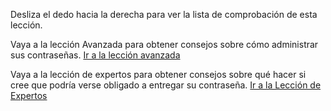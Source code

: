 [Title]: # (¿Y ahora qué?)
[Order]: # (9)

Desliza el dedo hacia la derecha para ver la lista de comprobación de esta lección.

Vaya a la lección Avanzada para obtener consejos sobre cómo administrar sus contraseñas.
[Ir a la lección avanzada](umbrella://lesson/passwords/1)

Vaya a la lección de expertos para obtener consejos sobre qué hacer si cree que podría verse obligado a entregar su contraseña.
[Ir a la Lección de Expertos](umbrella://lesson/passwords/2)